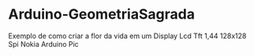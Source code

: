 # Arduino-GeometriaSagrada
Exemplo de como criar a flor da vida em um Display Lcd Tft 1,44 128x128 Spi Nokia Arduino Pic
